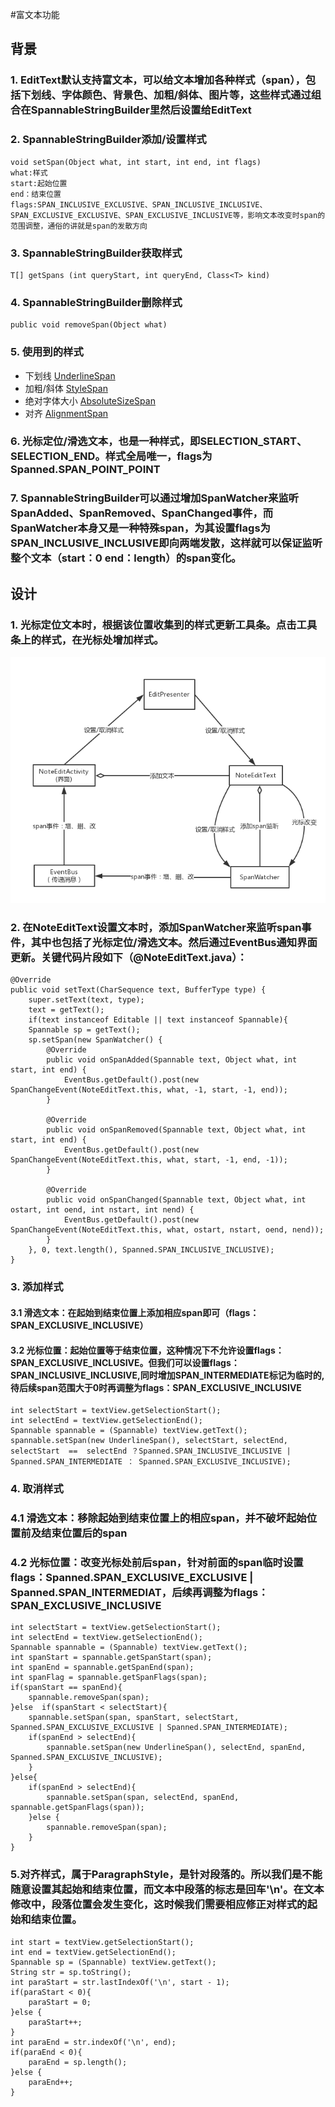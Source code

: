 #富文本功能  
## 背景
### 1. EditText默认支持富文本，可以给文本增加各种样式（span），包括下划线、字体颜色、背景色、加粗/斜体、图片等，这些样式通过组合在SpannableStringBuilder里然后设置给EditText  

### 2. SpannableStringBuilder添加/设置样式  
	void setSpan(Object what, int start, int end, int flags)  
	what:样式  
	start:起始位置  
	end：结束位置                 
	flags:SPAN_INCLUSIVE_EXCLUSIVE、SPAN_INCLUSIVE_INCLUSIVE、SPAN_EXCLUSIVE_EXCLUSIVE、SPAN_EXCLUSIVE_INCLUSIVE等，影响文本改变时span的范围调整，通俗的讲就是span的发散方向
### 3. SpannableStringBuilder获取样式  
	T[] getSpans (int queryStart, int queryEnd, Class<T> kind)  
### 4. SpannableStringBuilder删除样式  
	public void removeSpan(Object what)
### 5. 使用到的样式  
* 下划线 [UnderlineSpan](https://developer.android.com/reference/android/text/style/UnderlineSpan.html)   
* 加粗/斜体 [StyleSpan](https://developer.android.com/reference/android/text/style/StyleSpan.html)      
* 绝对字体大小 [AbsoluteSizeSpan](https://developer.android.com/reference/android/text/style/AbsoluteSizeSpan.html)    
* 对齐 [AlignmentSpan](https://developer.android.com/reference/android/text/style/AlignmentSpan.Standard.html) 
### 6. 光标定位/滑选文本，也是一种样式，即SELECTION\_START、SELECTION\_END。样式全局唯一，flags为Spanned.SPAN\_POINT_POINT  
### 7. SpannableStringBuilder可以通过增加SpanWatcher来监听SpanAdded、SpanRemoved、SpanChanged事件，而SpanWatcher本身又是一种特殊span，为其设置flags为SPAN_INCLUSIVE_INCLUSIVE即向两端发散，这样就可以保证监听整个文本（start：0 end：length）的span变化。 　　　　 
## 设计 
### 1. 光标定位文本时，根据该位置收集到的样式更新工具条。点击工具条上的样式，在光标处增加样式。  
<!-- ![image](uml/flow1.png) -->
![image](uml/rich_flow.png)
### 2. 在NoteEditText设置文本时，添加SpanWatcher来监听span事件，其中也包括了光标定位/滑选文本。然后通过EventBus通知界面更新。关键代码片段如下（@NoteEditText.java）：
	@Override
	public void setText(CharSequence text, BufferType type) {
		super.setText(text, type);
		text = getText();
		if(text instanceof Editable || text instanceof Spannable){
		Spannable sp = getText();
		sp.setSpan(new SpanWatcher() {
			@Override
			public void onSpanAdded(Spannable text, Object what, int start, int end) {
				EventBus.getDefault().post(new SpanChangeEvent(NoteEditText.this, what, -1, start, -1, end));
			}
	
			@Override
			public void onSpanRemoved(Spannable text, Object what, int start, int end) {
				EventBus.getDefault().post(new SpanChangeEvent(NoteEditText.this, what, start, -1, end, -1));
			}
	
			@Override
			public void onSpanChanged(Spannable text, Object what, int ostart, int oend, int nstart, int nend) {
				EventBus.getDefault().post(new SpanChangeEvent(NoteEditText.this, what, ostart, nstart, oend, nend));
			}
		}, 0, text.length(), Spanned.SPAN_INCLUSIVE_INCLUSIVE);
	}  
### 3. 添加样式
#### 3.1 滑选文本：在起始到结束位置上添加相应span即可（flags：SPAN\_EXCLUSIVE\_INCLUSIVE）  
#### 3.2 光标位置：起始位置等于结束位置，这种情况下不允许设置flags：SPAN\_EXCLUSIVE\_INCLUSIVE。但我们可以设置flags：SPAN\_INCLUSIVE\_INCLUSIVE,同时增加SPAN\_INTERMEDIATE标记为临时的,待后续span范围大于0时再调整为flags：SPAN\_EXCLUSIVE\_INCLUSIVE  
	int selectStart = textView.getSelectionStart();
	int selectEnd = textView.getSelectionEnd();
	Spannable spannable = (Spannable) textView.getText();
	spannable.setSpan(new UnderlineSpan(), selectStart, selectEnd, selectStart  ==  selectEnd ？Spanned.SPAN_INCLUSIVE_INCLUSIVE | Spanned.SPAN_INTERMEDIATE ： Spanned.SPAN_EXCLUSIVE_INCLUSIVE);
### 4. 取消样式  
### 4.1 滑选文本：移除起始到结束位置上的相应span，并不破坏起始位置前及结束位置后的span
### 4.2 光标位置：改变光标处前后span，针对前面的span临时设置flags：Spanned.SPAN\_EXCLUSIVE\_EXCLUSIVE | Spanned.SPAN\_INTERMEDIAT，后续再调整为flags：SPAN\_EXCLUSIVE\_INCLUSIVE  
	int selectStart = textView.getSelectionStart();
	int selectEnd = textView.getSelectionEnd();
	Spannable spannable = (Spannable) textView.getText();
	int spanStart = spannable.getSpanStart(span);
	int spanEnd = spannable.getSpanEnd(span);
	int spanFlag = spannable.getSpanFlags(span);
	if(spanStart == spanEnd){
		spannable.removeSpan(span);
	}else  if(spanStart < selectStart){
		spannable.setSpan(span, spanStart, selectStart, Spanned.SPAN_EXCLUSIVE_EXCLUSIVE | Spanned.SPAN_INTERMEDIATE);
		if(spanEnd > selectEnd){
		    spannable.setSpan(new UnderlineSpan(), selectEnd, spanEnd, Spanned.SPAN_EXCLUSIVE_INCLUSIVE);
		}
	}else{
		if(spanEnd > selectEnd){
		    spannable.setSpan(span, selectEnd, spanEnd, spannable.getSpanFlags(span));
		}else {
		    spannable.removeSpan(span);
		}
	}  
### 5.对齐样式，属于ParagraphStyle，是针对段落的。所以我们是不能随意设置其起始和结束位置，而文本中段落的标志是回车'\n'。在文本修改中，段落位置会发生变化，这时候我们需要相应修正对样式的起始和结束位置。  
	int start = textView.getSelectionStart();
	int end = textView.getSelectionEnd();
	Spannable sp = (Spannable) textView.getText();
	String str = sp.toString();
	int paraStart = str.lastIndexOf('\n', start - 1);
	if(paraStart < 0){
	    paraStart = 0;
	}else {
	    paraStart++;
	}
	int paraEnd = str.indexOf('\n', end);
	if(paraEnd < 0){
	    paraEnd = sp.length();
	}else {
	    paraEnd++;
	}